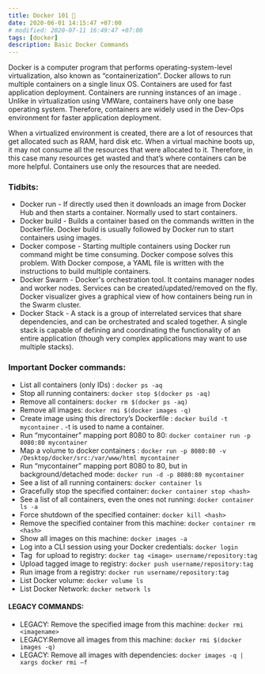 ```yaml
---
title: Docker 101 🐳
date: 2020-06-01 14:15:47 +07:00
# modified: 2020-07-11 16:49:47 +07:00
tags: [docker]
description: Basic Docker Commands
---
```


Docker is a computer program that performs operating-system-level virtualization, also known as “containerization”. Docker allows to run multiple containers on a single linux OS. Containers are used for fast application deployment. Containers are running instances of an image . Unlike in virtualization using VMWare, containers have only one base operating system. Therefore, containers are widely used in the Dev-Ops environment for faster application deployment.

When a virtualized environment is created, there are a lot of resources that get allocated such as RAM, hard disk etc. When a virtual machine boots up, it may not consume all the resources that were allocated to it. Therefore, in this case many resources get wasted and that’s where containers can be more helpful. Containers use only the resources that are needed.

### Tidbits:

- Docker run - If directly used then it downloads an image from Docker Hub and then starts a container. Normally used to start containers.
- Docker build - Builds a container based on the commands written in the Dockerfile. Docker build is usually followed by Docker run to start containers using images.
- Docker compose - Starting multiple containers using Docker run command might be time consuming. Docker compose solves this problem. With Docker compose, a YAML file is written with the instructions to build multiple containers.
- Docker Swarm - Docker's orchestration tool. It contains manager nodes and worker nodes. Services can be created/updated/removed on the fly. Docker visualizer gives a graphical view of how containers being run in the Swarm cluster.
- Docker Stack - A stack is a group of interrelated services that share dependencies, and can be orchestrated and scaled together. A single stack is capable of defining and coordinating the functionality of an entire application (though very complex applications may want to use multiple stacks).



### Important Docker commands:

- List all containers (only IDs) : `docker ps -aq`
- Stop all running containers:   `docker stop $(docker ps -aq)`
- Remove all containers: `docker rm $(docker ps -aq)`
- Remove all images: `docker rmi $(docker images -q)`
- Create image using this directory’s Dockerfile : `docker build -t mycontainer` . -t is used to name a container.
- Run “mycontainer” mapping port 8080 to 80: `docker container run -p 8080:80 mycontainer`
- Map a volume to docker containers : `docker run -p 8080:80 -v /Desktop/docker/src:/var/www/html mycontainer`
- Run “mycontainer” mapping port 8080 to 80, but in background/detached mode: `docker run -d -p 8080:80 mycontainer`
- See a list of all running containers: `docker container ls`
- Gracefully stop the specified container: `docker container stop <hash>`
- See a list of all containers, even the ones not running: `docker container ls -a`
- Force shutdown of the specified container: `docker kill <hash>`
- Remove the specified container from this machine: `docker container rm <hash>`
- Show all images on this machine: `docker images -a`
- Log into a CLI session using your Docker credentials: `docker login`
- Tag <image> for upload to registry: `docker tag <image> username/repository:tag`
- Upload tagged image to registry: `docker push username/repository:tag`
- Run image from a registry: `docker run username/repository:tag`
- List Docker volume: `docker volume ls`
- List Docker Network: `docker network ls`

#### LEGACY COMMANDS:

- LEGACY: Remove the specified image from this machine: `docker rmi <imagename>`
- LEGACY:Remove all images from this machine: `docker rmi $(docker images -q)`
- LEGACY: Remove all images with dependencies: `docker images -q | xargs docker rmi –f`

